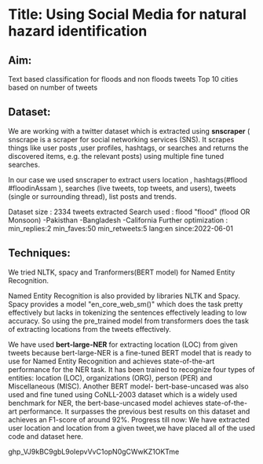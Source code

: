 # Title: Using Social Media for natural hazard identification

## Aim: 

Text based classification for floods and non floods tweets
Top 10 cities based on number of tweets

## Dataset:

We are working with a twitter dataset which is extracted using **snscraper** ( snscrape is a scraper for social networking services (SNS). It scrapes things like user posts ,user profiles, hashtags, or searches and returns the discovered items, e.g. the relevant posts) using multiple fine tuned searches.

In our case we used snscraper to extract users location , hashtags(#flood #floodinAssam ), searches (live tweets, top tweets, and users), tweets (single or surrounding thread), list posts and trends.

Dataset size : 2334 tweets extracted
Search used : flood  "flood" (flood OR Monsoon) -Pakisthan -Bangladesh -California
Further optimization : min_replies:2 min_faves:50 min_retweets:5 lang:en since:2022-06-01

## Techniques:
We tried NLTK, spacy and Tranformers(BERT model)  for Named Entity Recognition.

Named Entity Recognition is also provided by libraries NLTK and Spacy. Spacy provides a model "en_core_web_sm()" which does the task pretty effectively but lacks in tokenizing the sentences effectively leading to low accuracy. So using the pre_trained model from transformers does the task of extracting locations from the tweets effectively. 

We have used **bert-large-NER** for extracting location (LOC) from given tweets because bert-large-NER is a fine-tuned BERT model that is ready to use for Named Entity Recognition and achieves state-of-the-art performance for the NER task. It has been trained to recognize four types of entities: location (LOC), organizations (ORG), person (PER) and Miscellaneous (MISC).
Another BERT model- bert-base-uncased was also used and fine tuned using CoNLL-2003 dataset which is a widely used benchmark for NER, the bert-base-uncased model achieves state-of-the-art performance. It surpasses the previous best results on this dataset and achieves an F1-score of around 92%.
Progress till now:
We have extracted user location and location from a given tweet,we have placed all of the used code and dataset here.

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
